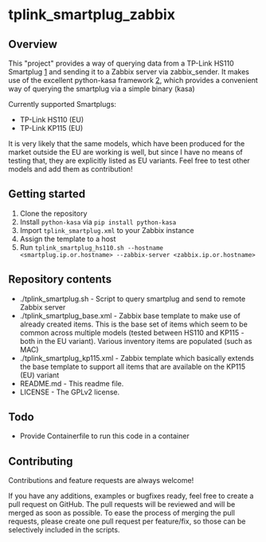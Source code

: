 # tplink_smartplug_zabbix
## Overview
This "project" provides a way of querying data from a TP-Link HS110 Smartplug [1] and sending it to a Zabbix server via zabbix_sender.
It makes use of the excellent python-kasa framework [2], which provides a convenient way of querying the smartplug via a simple binary (kasa)

Currently supported Smartplugs:
- TP-Link HS110 (EU)
- TP-Link KP115 (EU)

It is very likely that the same models, which have been produced for the market outside the EU are working is well, but since I have no means of testing that, they are explicitly listed as EU variants. Feel free to test other models and add them as contribution!

[1]: https://www.tp-link.com/en/home-networking/smart-plug/hs110/
[2]: https://github.com/python-kasa/python-kasa

## Getting started
1. Clone the repository
2. Install `python-kasa` via `pip install python-kasa`
3. Import `tplink_smartplug.xml` to your Zabbix instance
4. Assign the template to a host
5. Run `tplink_smartplug_hs110.sh --hostname <smartplug.ip.or.hostname> --zabbix-server <zabbix.ip.or.hostname>`

## Repository contents
 *  ./tplink_smartplug.sh - Script to query smartplug and send to remote Zabbix server
 *  ./tplink_smartplug_base.xml - Zabbix base template to make use of already created items. This is the base set of items which seem to be common across multiple models (tested between HS110 and KP115 - both in the EU variant). Various inventory items are populated (such as MAC)
 *  ./tplink_smartplug_kp115.xml - Zabbix template which basically extends the base template to support all items that are available on the KP115 (EU) variant
 *  README.md - This readme file.
 *  LICENSE - The GPLv2 license.

## Todo
 * Provide Containerfile to run this code in a container
 
## Contributing
Contributions and feature requests are always welcome!

If you have any additions, examples or bugfixes ready, feel free to create a pull request on GitHub. The pull requests will be reviewed and will be merged as soon as possible. To ease the process of merging the pull requests, please create one pull request per feature/fix, so those can be selectively included in the scripts.


